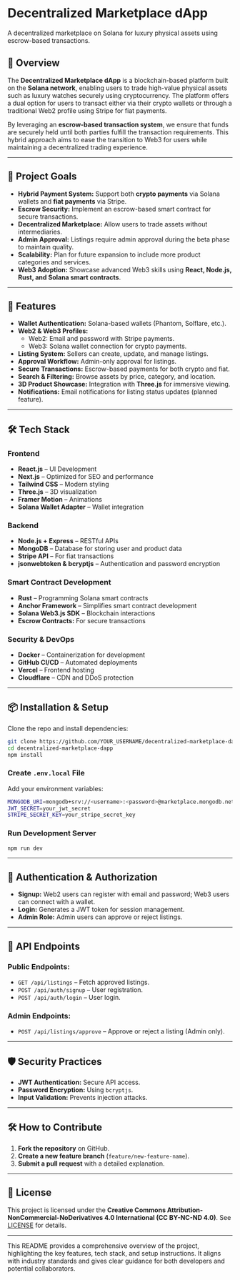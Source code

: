 # **Decentralized Marketplace dApp**
A decentralized marketplace on Solana for luxury physical assets using escrow-based transactions.

## 🛒 **Overview**
The **Decentralized Marketplace dApp** is a blockchain-based platform built on the **Solana network**, enabling users to trade high-value physical assets such as luxury watches securely using cryptocurrency. The platform offers a dual option for users to transact either via their crypto wallets or through a traditional Web2 profile using Stripe for fiat payments. 

By leveraging an **escrow-based transaction system**, we ensure that funds are securely held until both parties fulfill the transaction requirements. This hybrid approach aims to ease the transition to Web3 for users while maintaining a decentralized trading experience.

---

## 🎯 **Project Goals**
- **Hybrid Payment System:** Support both **crypto payments** via Solana wallets and **fiat payments** via Stripe.
- **Escrow Security:** Implement an escrow-based smart contract for secure transactions.
- **Decentralized Marketplace:** Allow users to trade assets without intermediaries.
- **Admin Approval:** Listings require admin approval during the beta phase to maintain quality.
- **Scalability:** Plan for future expansion to include more product categories and services.
- **Web3 Adoption:** Showcase advanced Web3 skills using **React, Node.js, Rust, and Solana smart contracts**.

---

## 🚀 **Features**
- **Wallet Authentication:** Solana-based wallets (Phantom, Solflare, etc.).
- **Web2 & Web3 Profiles:** 
  - Web2: Email and password with Stripe payments.
  - Web3: Solana wallet connection for crypto payments.
- **Listing System:** Sellers can create, update, and manage listings.
- **Approval Workflow:** Admin-only approval for listings.
- **Secure Transactions:** Escrow-based payments for both crypto and fiat.
- **Search & Filtering:** Browse assets by price, category, and location.
- **3D Product Showcase:** Integration with **Three.js** for immersive viewing.
- **Notifications:** Email notifications for listing status updates (planned feature).

---

## 🛠️ **Tech Stack**

### **Frontend**
- **React.js** – UI Development
- **Next.js** – Optimized for SEO and performance
- **Tailwind CSS** – Modern styling
- **Three.js** – 3D visualization
- **Framer Motion** – Animations
- **Solana Wallet Adapter** – Wallet integration

### **Backend**
- **Node.js + Express** – RESTful APIs
- **MongoDB** – Database for storing user and product data
- **Stripe API** – For fiat transactions
- **jsonwebtoken & bcryptjs** – Authentication and password encryption

### **Smart Contract Development**
- **Rust** – Programming Solana smart contracts
- **Anchor Framework** – Simplifies smart contract development
- **Solana Web3.js SDK** – Blockchain interactions
- **Escrow Contracts:** For secure transactions

### **Security & DevOps**
- **Docker** – Containerization for development
- **GitHub CI/CD** – Automated deployments
- **Vercel** – Frontend hosting
- **Cloudflare** – CDN and DDoS protection

---

## 📦 **Installation & Setup**

Clone the repo and install dependencies:

```bash
git clone https://github.com/YOUR_USERNAME/decentralized-marketplace-dapp.git
cd decentralized-marketplace-dapp
npm install
```

### Create `.env.local` File

Add your environment variables:

```bash
MONGODB_URI=mongodb+srv://<username>:<password>@marketplace.mongodb.net/Mercatus
JWT_SECRET=your_jwt_secret
STRIPE_SECRET_KEY=your_stripe_secret_key
```

### Run Development Server

```bash
npm run dev
```

---

## 🔑 **Authentication & Authorization**
- **Signup:** Web2 users can register with email and password; Web3 users can connect with a wallet.
- **Login:** Generates a JWT token for session management.
- **Admin Role:** Admin users can approve or reject listings.

---

## 📜 **API Endpoints**

### **Public Endpoints:**
- `GET /api/listings` – Fetch approved listings.
- `POST /api/auth/signup` – User registration.
- `POST /api/auth/login` – User login.

### **Admin Endpoints:**
- `POST /api/listings/approve` – Approve or reject a listing (Admin only).

---

## 🛡️ **Security Practices**
- **JWT Authentication:** Secure API access.
- **Password Encryption:** Using `bcryptjs`.
- **Input Validation:** Prevents injection attacks.

---

## 🛠️ **How to Contribute**
1. **Fork the repository** on GitHub.
2. **Create a new feature branch** (`feature/new-feature-name`).
3. **Submit a pull request** with a detailed explanation.

---

## 📝 **License**
This project is licensed under the **Creative Commons Attribution-NonCommercial-NoDerivatives 4.0 International (CC BY-NC-ND 4.0)**. See [LICENSE](LICENSE) for details.

---

This README provides a comprehensive overview of the project, highlighting the key features, tech stack, and setup instructions. It aligns with industry standards and gives clear guidance for both developers and potential collaborators.


